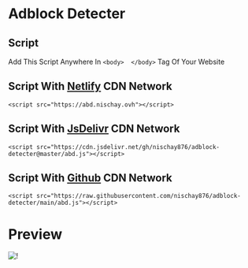 # Adblock Detecter
## Script
Add This Script Anywhere In `<body>  </body>` Tag Of Your Website
## Script With [Netlify](https://netlify.com) CDN Network
```
<script src="https://abd.nischay.ovh"></script>
```
## Script With [JsDelivr](https://jsdelivr.net) CDN Network
```
<script src="https://cdn.jsdelivr.net/gh/nischay876/adblock-detecter@master/abd.js"></script>
```
## Script With [Github](https://github.com) CDN Network
```
<script src="https://raw.githubusercontent.com/nischay876/adblock-detecter/main/abd.js"></script>
```
# Preview
![!](https://i.imgur.com/zPU6g1Y.png)